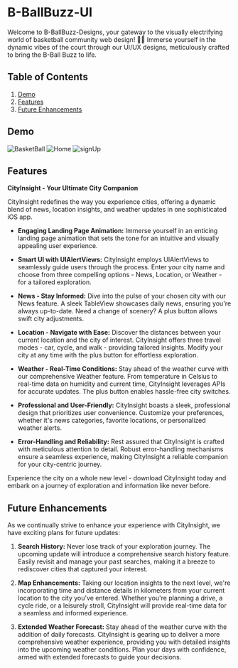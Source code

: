 # B-BallBuzz-UI
Welcome to B-BallBuzz-Designs, your gateway to the visually electrifying world of basketball community web design! 🏀✨ Immerse yourself in the dynamic vibes of the court through our UI/UX designs, meticulously crafted to bring the B-Ball Buzz to life.

<!-- Table of Contents -->
## Table of Contents

1. [Demo](#demo)
2. [Features](#features)
3. [Future Enhancements](#future-enhancements)

<!-- Demo Section -->
## Demo
![BasketBall](https://github.com/zeel09062001/B-BallBuzz-UI/assets/154539584/1aa009ef-c030-453c-9819-7359ece0420f)
![Home](https://github.com/zeel09062001/B-BallBuzz-UI/assets/154539584/ef60280d-06c4-4afd-86ec-af0df0bf12f9)
![signUp](https://github.com/zeel09062001/B-BallBuzz-UI/assets/154539584/3edbf2c7-f767-40fc-840f-3ad6f6bffe07)


<!-- Features Section -->
## Features

**CityInsight - Your Ultimate City Companion**

CityInsight redefines the way you experience cities, offering a dynamic blend of news, location insights, and weather updates in one sophisticated iOS app.

- **Engaging Landing Page Animation:**
  Immerse yourself in an enticing landing page animation that sets the tone for an intuitive and visually appealing user experience.

- **Smart UI with UIAlertViews:**
  CityInsight employs UIAlertViews to seamlessly guide users through the process. Enter your city name and choose from three compelling options - News, Location, or Weather - for a tailored exploration.

- **News - Stay Informed:**
  Dive into the pulse of your chosen city with our News feature. A sleek TableView showcases daily news, ensuring you're always up-to-date. Need a change of scenery? A plus button allows swift city adjustments.

- **Location - Navigate with Ease:**
  Discover the distances between your current location and the city of interest. CityInsight offers three travel modes - car, cycle, and walk - providing tailored insights. Modify your city at any time with the plus button for effortless exploration.

- **Weather - Real-Time Conditions:**
  Stay ahead of the weather curve with our comprehensive Weather feature. From temperature in Celsius to real-time data on humidity and current time, CityInsight leverages APIs for accurate updates. The plus button enables hassle-free city switches.

- **Professional and User-Friendly:**
  CityInsight boasts a sleek, professional design that prioritizes user convenience. Customize your preferences, whether it's news categories, favorite locations, or personalized weather alerts.

- **Error-Handling and Reliability:**
  Rest assured that CityInsight is crafted with meticulous attention to detail. Robust error-handling mechanisms ensure a seamless experience, making CityInsight a reliable companion for your city-centric journey.

Experience the city on a whole new level - download CityInsight today and embark on a journey of exploration and information like never before.

## Future Enhancements

As we continually strive to enhance your experience with CityInsight, we have exciting plans for future updates:

1. **Search History:**
   Never lose track of your exploration journey. The upcoming update will introduce a comprehensive search history feature. Easily revisit and manage your past searches, making it a breeze to rediscover cities that captured your interest.

2. **Map Enhancements:**
   Taking our location insights to the next level, we're incorporating time and distance details in kilometers from your current location to the city you've entered. Whether you're planning a drive, a cycle ride, or a leisurely stroll, CityInsight will provide real-time data for a seamless and informed experience.

3. **Extended Weather Forecast:**
   Stay ahead of the weather curve with the addition of daily forecasts. CityInsight is gearing up to deliver a more comprehensive weather experience, providing you with detailed insights into the upcoming weather conditions. Plan your days with confidence, armed with extended forecasts to guide your decisions.
